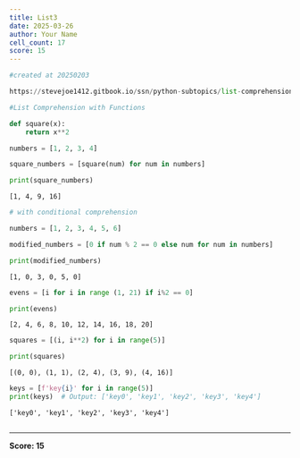 ```yaml
---
title: List3
date: 2025-03-26
author: Your Name
cell_count: 17
score: 15
---
```


```python
#created at 20250203
```


```python
https://stevejoe1412.gitbook.io/ssn/python-subtopics/list-comprehensions
```


```python
#List Comprehension with Functions
```


```python
def square(x):
    return x**2
```


```python
numbers = [1, 2, 3, 4]
```


```python
square_numbers = [square(num) for num in numbers]
```


```python
print(square_numbers)
```

    [1, 4, 9, 16]



```python
# with conditional comprehension
```


```python
numbers = [1, 2, 3, 4, 5, 6]
```


```python
modified_numbers = [0 if num % 2 == 0 else num for num in numbers]
```


```python
print(modified_numbers)
```

    [1, 0, 3, 0, 5, 0]



```python
evens = [i for i in range (1, 21) if i%2 == 0]
```


```python
print(evens)
```

    [2, 4, 6, 8, 10, 12, 14, 16, 18, 20]



```python
squares = [(i, i**2) for i in range(5)]
```


```python
print(squares)
```

    [(0, 0), (1, 1), (2, 4), (3, 9), (4, 16)]



```python
keys = [f'key{i}' for i in range(5)]
print(keys)  # Output: ['key0', 'key1', 'key2', 'key3', 'key4']
```

    ['key0', 'key1', 'key2', 'key3', 'key4']



```python

```


---
**Score: 15**